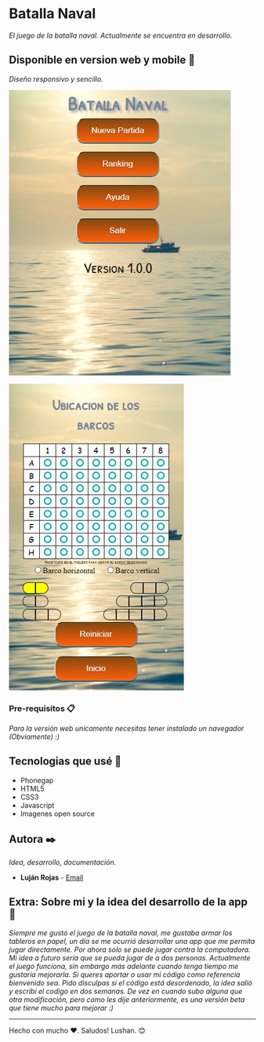 # Batalla Naval

_El juego de la batalla naval. Actualmente se encuentra en desarrollo._

## Disponible en version web y mobile 🚀

_Diseño responsivo y sencillo._

![Menu](pantalla1.png) 

![PantallaCreacion](pantalla2.png)

### Pre-requisitos 📋

_Para la versión web unicamente necesitas tener instalado un navegador (Obviamente) :)_

## Tecnologias que usé 🔧

* Phonegap
* HTML5
* CSS3
* Javascript
* Imagenes open source

## Autora ✒️

_Idea, desarrollo, documentación._

* **Luján Rojas** - [Email](lujanrojas.informatica@gmail.com)

## Extra: Sobre mi y la idea del desarrollo de la app 📌

_Siempre me gustó el juego de la batalla naval, me gustaba armar los tableros en papel, un día se me ocurrió desarrollar una app que me permita jugar directamente. Por ahora solo se puede jugar contra la computadora. Mi idea a futuro sería que se pueda jugar de a dos personas. Actualmente el juego funciona, sin embargo más adelante cuando tenga tiempo me gustaría mejorarla. Si queres aportar o usar mi código como referencia bienvenido sea. Pido disculpas si el código está desordenado, la idea salió y escribí el codigo en dos semanas. De vez en cuando subo alguna que otra modificación, pero como les dije anteriormente, es una versión beta que tiene mucho para mejorar :)_ 

---
Hecho con mucho ❤️. Saludos! Lushan. 😊

